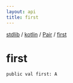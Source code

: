 ```yaml
---
layout: api
title: first
---
```

[stdlib](../../index.md) / [kotlin](../index.md) / [Pair](index.md) / [first](first.md)

# first

```
public val first: A
```
